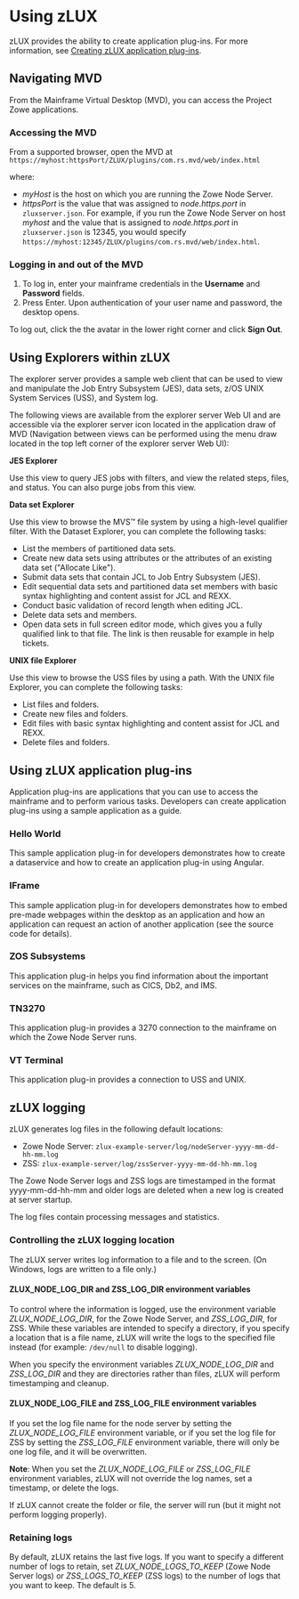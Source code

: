# Using zLUX

zLUX provides the ability to create application plug-ins. For more information, see [Creating zLUX application plug-ins](mvd-plugincreateappplugin.md). 

## Navigating MVD


From the Mainframe Virtual Desktop (MVD), you can access the Project Zowe applications. 

### Accessing the MVD

From a supported browser, open the MVD at `https://myhost:httpsPort/ZLUX/plugins/com.rs.mvd/web/index.html`
    
where:

-   *myHost* is the host on which you are running the Zowe Node Server.
-   *httpsPort* is the value that was assigned to *node.https.port* in `zluxserver.json`.
    For example, if you run the Zowe Node Server on host *myhost* and the value that is assigned to *node.https.port* in `zluxserver.json` is 12345, you would specify `https://myhost:12345/ZLUX/plugins/com.rs.mvd/web/index.html`.


### Logging in and out of the MVD

1. To log in, enter your mainframe credentials in the **Username** and  **Password** fields.
2. Press Enter. Upon authentication of your user name and password, the desktop opens.

To log out, click the the avatar in the lower right corner and click **Sign Out**.

## Using Explorers within zLUX
The explorer server provides a sample web client that can be used to view and manipulate the Job Entry Subsystem (JES), data sets, z/OS UNIX System Services (USS), and System log.

The following views are available from the explorer server Web UI and are accessible via the explorer server icon located in the application draw of MVD (Navigation between views can be performed using the menu draw located in the top left corner of the explorer server Web UI):

**JES Explorer**

  Use this view to query JES jobs with filters, and view the related steps, files, and status. You can also purge jobs from this view.

**Data set Explorer**

  Use this view to browse the MVS™ file system by using a high-level qualifier filter. With the Dataset Explorer, you can complete the following tasks:

  - List the members of partitioned data sets.
  - Create new data sets using attributes or the attributes of an existing data set ("Allocate Like").
  - Submit data sets that contain JCL to Job Entry Subsystem (JES).
  - Edit sequential data sets and partitioned data set members with basic syntax highlighting and content assist for JCL and REXX.
  - Conduct basic validation of record length when editing JCL.
  - Delete data sets and members.
  - Open data sets in full screen editor mode, which gives you a fully qualified link to that file. The link is then reusable for example in help tickets.

**UNIX file Explorer**

  Use this view to browse the USS files by using a path. With the UNIX file Explorer, you can complete the following tasks:

 - List files and folders.
 - Create new files and folders.
 - Edit files with basic syntax highlighting and content assist for JCL and REXX.
 - Delete files and folders.

## Using zLUX application plug-ins

Application plug-ins are applications that you can use to access the mainframe and to perform various tasks. Developers can create application plug-ins using a sample application as a guide. 

### Hello World
This sample application plug-in for developers demonstrates how to create a dataservice and how to create an application plug-in using Angular.

### IFrame
This sample application plug-in for developers demonstrates how to embed pre-made webpages within the desktop as an application and how an application can request an action of another application (see the source code for details).

### ZOS Subsystems
This application plug-in helps you find information about the important services on the mainframe, such as CICS, Db2, and IMS.

### TN3270
This application plug-in provides a 3270 connection to the mainframe on
which the Zowe Node Server runs.

### VT Terminal 
This application plug-in provides a connection to USS and UNIX.

## zLUX logging

zLUX generates log files in the following default locations:

- Zowe Node Server: `zlux-example-server/log/nodeServer-yyyy-mm-dd-hh-mm.log`
- ZSS: `zlux-example-server/log/zssServer-yyyy-mm-dd-hh-mm.log`
 
The Zowe Node Server logs and ZSS logs are timestamped in the format yyyy-mm-dd-hh-mm and older logs are deleted when a new log is created at server startup.

The log files contain processing messages and statistics.

### Controlling the zLUX logging location

The zLUX server writes log information to a file and to the screen. (On Windows, logs are written to a file only.)

#### ZLUX_NODE_LOG_DIR and ZSS_LOG_DIR environment variables

To control where the information is logged, use the environment variable *ZLUX_NODE_LOG_DIR*, for the Zowe Node Server, and *ZSS_LOG_DIR*, for ZSS. While these variables are intended to specify a directory, if you specify a location that is a file name, zLUX will write the logs to the specified file instead (for example: `/dev/null` to disable logging). 

When you specify the environment variables *ZLUX_NODE_LOG_DIR* and *ZSS_LOG_DIR* and they are directories rather than files, zLUX will perform timestamping and cleanup.

#### ZLUX_NODE_LOG_FILE and ZSS_LOG_FILE environment variables

If you set the log file name for the node server by setting the *ZLUX_NODE_LOG_FILE* environment variable, or if you set the log file for ZSS by setting the *ZSS_LOG_FILE* environment variable, there will only be one log file, and it will be overwritten.

**Note**: When you set the *ZLUX_NODE_LOG_FILE* or *ZSS_LOG_FILE* environment variables, zLUX will not override the log names, set a timestamp, or delete the logs.

If zLUX cannot create the folder or file, the server will run (but it might not perform logging properly).

### Retaining logs
By default, zLUX retains the last five logs. If you want to specify a different number of logs to retain, set *ZLUX_NODE_LOGS_TO_KEEP* (Zowe Node Server logs) or *ZSS_LOGS_TO_KEEP* (ZSS logs) to the number of logs that you want to keep. The default is 5.
